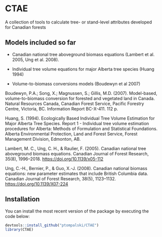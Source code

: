 # CTAE
A collection of tools to calculate tree- or stand-level attributes developed for Canadian forests


## Models included so far

- Canadian national tree aboveground biomass equations (Lambert et al. 2005, Ung et al. 2008).

- Individual tree volume equations for major Alberta tree species (Huang 1994)

- Volume-to-biomass conversions models (Boudewyn et al 2007)



Boudewyn, P.A.; Song, X.; Magnussen, S.; Gillis, M.D. (2007). Model-based, volume-to-biomass conversion for forested and vegetated land in Canada. Natural Resources Canada, Canadian Forest Service, Pacific Forestry Centre, Victoria, BC. Information Report BC-X-411. 112 p.

Huang, S. (1994). Ecologically Based Individual Tree Volume Estimation for Major Alberta Tree Species. Report 1 - Individual tree volume estimation procedures for Alberta: Methods of Formulation and Statistical Foundations. Alberta Environmental Protection, Land and Forest Service, Forest Management Division, Edmonton, AB.

Lambert, M. C., Ung, C. H., & Raulier, F. (2005). Canadian national tree aboveground biomass equations. Canadian Journal of Forest Research, 35(8), 1996–2018. https://doi.org/10.1139/x05-112

Ung, C.-H., Bernier, P., & Guo, X.-J. (2008). Canadian national biomass equations: new parameter estimates that include British Columbia data. Canadian Journal of Forest Research, 38(5), 1123–1132. https://doi.org/10.1139/X07-224
 


## Installation 

You can install the most recent version of the package by executing the code below:

``` r
devtools::install_github("ptompalski/CTAE")
library(CTAE)
```







